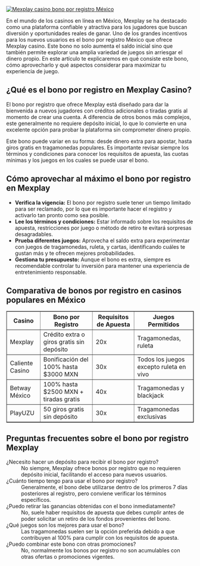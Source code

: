 [![Mexplay casino bono por registro México](https://123-caf.pages.dev/gitsignup.png)](https://vrmoo.ru/Bt82HjjY)

<p>En el mundo de los casinos en línea en México, Mexplay se ha destacado como una plataforma confiable y atractiva para los jugadores que buscan diversión y oportunidades reales de ganar. Uno de los grandes incentivos para los nuevos usuarios es el bono por registro México que ofrece Mexplay casino. Este bono no solo aumenta el saldo inicial sino que también permite explorar una amplia variedad de juegos sin arriesgar el dinero propio. En este artículo te explicaremos en qué consiste este bono, cómo aprovecharlo y qué aspectos considerar para maximizar tu experiencia de juego.</p>  <h2>¿Qué es el bono por registro en Mexplay Casino?</h2> <p>El bono por registro que ofrece Mexplay está diseñado para dar la bienvenida a nuevos jugadores con créditos adicionales o tiradas gratis al momento de crear una cuenta. A diferencia de otros bonos más complejos, este generalmente no requiere depósito inicial, lo que lo convierte en una excelente opción para probar la plataforma sin comprometer dinero propio.</p> <p>Este bono puede variar en su forma: desde dinero extra para apostar, hasta giros gratis en tragamonedas populares. Es importante revisar siempre los términos y condiciones para conocer los requisitos de apuesta, las cuotas mínimas y los juegos en los cuales se puede usar el bono.</p>  <h2>Cómo aprovechar al máximo el bono por registro en Mexplay</h2> <ul> <li><strong>Verifica la vigencia:</strong> El bono por registro suele tener un tiempo limitado para ser reclamado, por lo que es importante hacer el registro y activarlo tan pronto como sea posible.</li> <li><strong>Lee los términos y condiciones:</strong> Estar informado sobre los requisitos de apuesta, restricciones por juego o método de retiro te evitará sorpresas desagradables.</li> <li><strong>Prueba diferentes juegos:</strong> Aprovecha el saldo extra para experimentar con juegos de tragamonedas, ruleta, y cartas, identificando cuáles te gustan más y te ofrecen mejores probabilidades.</li> <li><strong>Gestiona tu presupuesto:</strong> Aunque el bono es extra, siempre es recomendable controlar tu inversión para mantener una experiencia de entretenimiento responsable.</li> </ul>  <h2>Comparativa de bonos por registro en casinos populares en México</h2> <table border="1" cellpadding="8" cellspacing="0"> <thead> <tr> <th>Casino</th> <th>Bono por Registro</th> <th>Requisitos de Apuesta</th> <th>Juegos Permitidos</th> </tr> </thead> <tbody> <tr> <td>Mexplay</td> <td>Crédito extra o giros gratis sin depósito</td> <td>20x</td> <td>Tragamonedas, ruleta</td> </tr> <tr> <td>Caliente Casino</td> <td>Bonificación del 100% hasta $3000 MXN</td> <td>30x</td> <td>Todos los juegos excepto ruleta en vivo</td> </tr> <tr> <td>Betway México</td> <td>100% hasta $2500 MXN + tiradas gratis</td> <td>40x</td> <td>Tragamonedas y blackjack</td> </tr> <tr> <td>PlayUZU</td> <td>50 giros gratis sin depósito</td> <td>30x</td> <td>Tragamonedas exclusivas</td> </tr> </tbody> </table>  <h2>Preguntas frecuentes sobre el bono por registro Mexplay</h2> <dl> <dt>¿Necesito hacer un depósito para recibir el bono por registro?</dt> <dd>No siempre, Mexplay ofrece bonos por registro que no requieren depósito inicial, facilitando el acceso para nuevos usuarios.</dd>  <dt>¿Cuánto tiempo tengo para usar el bono por registro?</dt> <dd>Generalmente, el bono debe utilizarse dentro de los primeros 7 días posteriores al registro, pero conviene verificar los términos específicos.</dd>  <dt>¿Puedo retirar las ganancias obtenidas con el bono inmediatamente?</dt> <dd>No, suele haber requisitos de apuesta que debes cumplir antes de poder solicitar un retiro de los fondos provenientes del bono.</dd>  <dt>¿Qué juegos son los mejores para usar el bono?</dt> <dd>Las tragamonedas suelen ser la opción preferida debido a que contribuyen al 100% para cumplir con los requisitos de apuesta.</dd>  <dt>¿Puedo combinar este bono con otras promociones?</dt> <dd>No, normalmente los bonos por registro no son acumulables con otras ofertas o promociones vigentes.</dd> </dl>